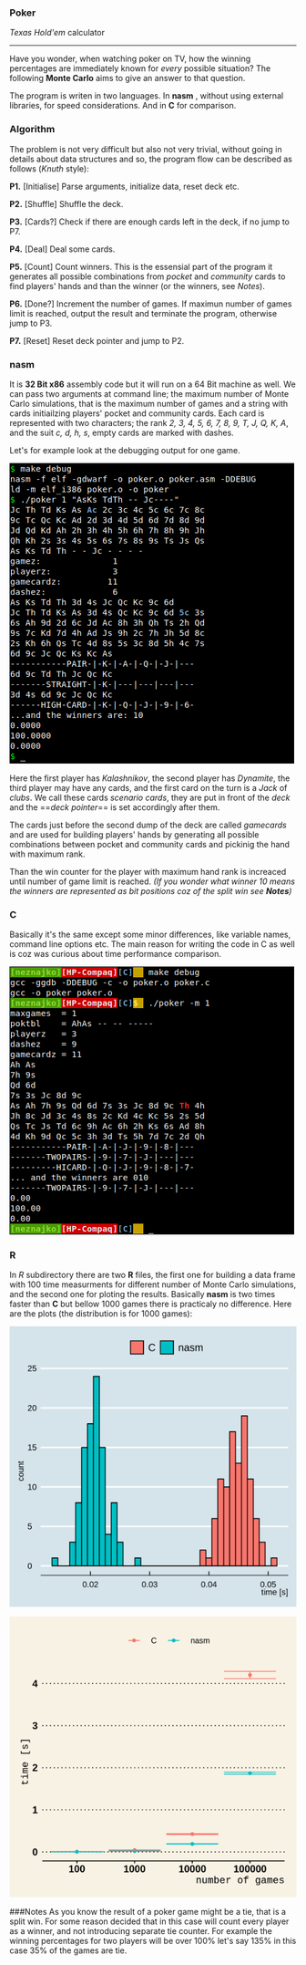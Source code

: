### Poker
*Texas Hold'em* calculator

---
Have you wonder, when watching poker on TV, how the winning percentages are immediately known for *every* possible situation? The following **Monte Carlo** aims to give an answer to that question.

The program is writen in two languages. In **nasm** , without using external libraries, for speed considerations. And in **C** for comparison.

### Algorithm
 The problem is not very difficult but also not very trivial, without going in details about data structures and so, the program flow can be described as follows (*Knuth* style):
 
 **P1.** [Initialise]  Parse arguments, initialize data, reset deck etc.
 
 **P2.** [Shuffle] Shuffle the deck.
 
 **P3.** [Cards?] Check if there are enough cards left in the deck, if no jump to P7.
 
 **P4.** [Deal] Deal some cards.
 
 **P5.** [Count] Count winners. This is the essensial part of the program it generates all possible combinations from *pocket* and *community* cards to find players' hands and than the winner (or the winners, see *Notes*).
 
 **P6.** [Done?] Increment the number of games. If maximun number of games limit is reached, output the result and terminate the program, otherwise jump to P3.
 
 **P7.** [Reset] Reset deck pointer and jump to P2.
 
### nasm
It is **32 Bit x86** assembly code but it will run on a 64 Bit machine as well. We can pass two arguments at command line; the maximum number of Monte Carlo simulations, that is the maximum number of games and a string with cards initiailzing players' pocket and community cards. Each card is represented with two characters; the rank *2, 3, 4, 5, 6, 7, 8, 9, T, J, Q, K, A*, and the suit *c, d, h, s*, empty cards are marked with dashes.

Let's for example look at the debugging output for one game.

![nasm](./img/screenshot_nasm.png)

Here the first player has *Kalashnikov*, the second player has *Dynamite*, the third player may have any cards, and the first card on the turn is a *Jack* of *clubs*. We call these cards *scenario cards*, they are put in front of the *deck* and the ==*deck pointer*== is set accordingly after them.

 The cards just before the second dump of the deck are called *gamecards* and are used for building players' hands by generating all possible combinations between pocket and community cards and pickinig the hand with maximum rank.
 
 Than the win counter for the player with maximum hand rank is increaced until number of game limit is reached. *(If you wonder what winner 10 means the winners are represented as bit positions coz of the split win see **Notes**)*
 
### C
Basically it's the same except some minor differences, like variable names, command line options etc. The main reason for writing the code in C as well is coz was curious about time performance comparison.

![C](./img/screenshot_C.png)

### R
In *R* subdirectory there are two **R** files, the first one for building a data frame with 100 time measurments for different number of Monte Carlo simulations, and the second one for ploting the results. Basically **nasm** is two times faster than **C** but bellow 1000 games there is practicaly no difference. Here are the plots (the distribution is for 1000 games):

![nasm](./img/hist.png)

![nasm](./img/mean.png)

###Notes
As you know the result of a poker game might be a tie, that is a split win. For some reason decided that in this case will count every player as a winner, and not introducing separate tie counter. For example the winning percentages for two players will be over 100% let's say 135% in this case 35% of the games are tie.